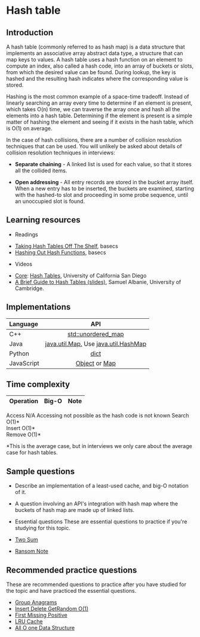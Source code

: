 # Hash table 

## Introduction
A hash table (commonly referred to as hash map) is a data structure that implements an associative array abstract data type, a structure that can map keys to values. A hash table uses a hash function on an element to compute an index, also called a hash code, into an array of buckets or slots, from which the desired value can be found. During lookup, the key is hashed and the resulting hash indicates where the corresponding value is stored.

Hashing is the most common example of a space-time tradeoff. Instead of linearly searching an array every time to determine if an element is present, which takes O(n) time, we can traverse the array once and hash all the elements into a hash table. Determining if the element is present is a simple matter of hashing the element and seeing if it exists in the hash table, which is O(1) on average.

In the case of hash collisions, there are a number of collision resolution techniques that can be used. You will unlikely be asked about details of collision resolution techniques in interviews:

- **Separate chaining** - A linked list is used for each value, so that it stores all the collided items.

- **Open addressing** - All entry records are stored in the bucket array itself. When a new entry has to be inserted, the buckets are examined, starting with the hashed-to slot and proceeding in some probe sequence, until an unoccupied slot is found.

## Learning resources
- Readings
 * [Taking Hash Tables Off The Shelf](), basecs
* [Hashing Out Hash Functions](), basecs
- Videos
 * [Core](): [Hash Tables](), University of California San Diego
* [A Brief Guide to Hash Tables (slides)](), Samuel Albanie, University of Cambridge.

## Implementations
|   Language  |            API                               |  
| :------------ | :---------: 
|	    C++     |    [std::unordered_map]()                  |
|      Java	    |   [java.util.Map.]() Use [java.util.HashMap]() |
|     Python	|      [ dict ]()                            |
| JavaScript	|     [Object]() or [Map]()                  |
## Time complexity
|Operation  |	Big-O	|      Note              |
|:--------- |:----------:|-------------:
  Access	    N/A	       Accessing not possible as the hash code is not known
  Search	    O(1)*	
  Insert	    O(1)*	
  Remove	    O(1)*	
 
 *This is the average case, but in interviews we only care about the average case for hash tables.

## Sample questions
-  Describe an implementation of a least-used cache, and big-O notation of it.
- A question involving an API's integration with hash map where the buckets of hash map are made up of linked lists.

- Essential questions
These are essential questions to practice if you're studying for this topic.

- [Two Sum]()
- [Ransom Note]()
 ## Recommended practice questions
These are recommended questions to practice after you have studied for the topic and have practiced the essential questions.

- [Group Anagrams]()
- [Insert Delete GetRandom O(1)]()
- [First Missing Positive]()
- [LRU Cache]()
- [All O one Data Structure]()

